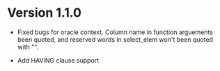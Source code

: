 # Version 1.1.0

- Fixed bugs for oracle context. Column name in function arguements been quoted,
and reserved words in select_elem won't been quoted with "".

- Add HAVING clause support
